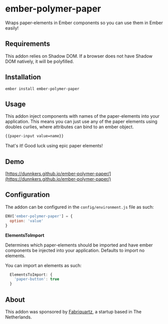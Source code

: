 # ember-polymer-paper

Wraps paper-elements in Ember components so you can use them in Ember easily!

## Requirements

This addon relies on Shadow DOM. If a browser does not have Shadow DOM natively,
it will be polyfilled.

## Installation

`ember install ember-polymer-paper`

## Usage

This addon inject components with names of the paper-elements into your
application. This means you can just use any of the paper elements using
doubles curlies, where attributes can bind to an ember object.

```html
{{paper-input value=name}}
```

That's it! Good luck using epic paper elements!

## Demo

[https://dunnkers.github.io/ember-polymer-paper/](https://dunnkers.github.io/ember-polymer-paper/)

## Configuration

The addon can be configured in the `config/environment.js` file as such:

```js
ENV['ember-polymer-paper'] = {
  option: 'value'
}
```

**ElementsToImport**

Determines which paper-elements should be imported and have ember components be
injected into your application. Defaults to import no elements.

You can import an elements as such:

```js
  ElementsToImport: {
    'paper-button': true
  }
```

## About

This addon was sponsored by [Fabriquartz](http://www.fabriquartz.com/), a startup
based in The Netherlands.
